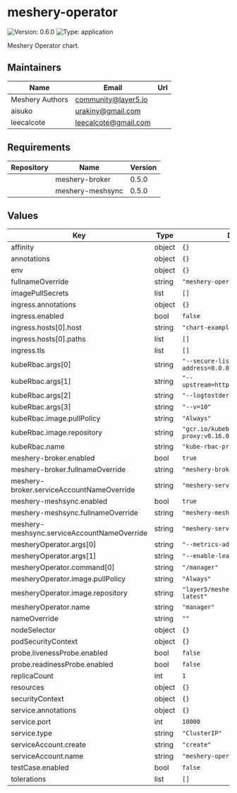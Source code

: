 # meshery-operator

![Version: 0.6.0](https://img.shields.io/badge/Version-0.6.0-informational?style=flat-square) ![Type: application](https://img.shields.io/badge/Type-application-informational?style=flat-square)

Meshery Operator chart.

## Maintainers

| Name | Email | Url |
| ---- | ------ | --- |
| Meshery Authors | <community@layer5.io> |  |
| aisuko | <urakiny@gmail.com> |  |
| leecalcote | <leecalcote@gmail.com> |  |

## Requirements

| Repository | Name | Version |
|------------|------|---------|
|  | meshery-broker | 0.5.0 |
|  | meshery-meshsync | 0.5.0 |

## Values

| Key | Type | Default | Description |
|-----|------|---------|-------------|
| affinity | object | `{}` |  |
| annotations | object | `{}` |  |
| env | object | `{}` |  |
| fullnameOverride | string | `"meshery-operator"` |  |
| imagePullSecrets | list | `[]` |  |
| ingress.annotations | object | `{}` |  |
| ingress.enabled | bool | `false` |  |
| ingress.hosts[0].host | string | `"chart-example.local"` |  |
| ingress.hosts[0].paths | list | `[]` |  |
| ingress.tls | list | `[]` |  |
| kubeRbac.args[0] | string | `"--secure-listen-address=0.0.0.0:8443"` |  |
| kubeRbac.args[1] | string | `"--upstream=http://127.0.0.1:8080/"` |  |
| kubeRbac.args[2] | string | `"--logtostderr=false"` |  |
| kubeRbac.args[3] | string | `"--v=10"` |  |
| kubeRbac.image.pullPolicy | string | `"Always"` |  |
| kubeRbac.image.repository | string | `"gcr.io/kubebuilder/kube-rbac-proxy:v0.16.0"` |  |
| kubeRbac.name | string | `"kube-rbac-proxy"` |  |
| meshery-broker.enabled | bool | `true` |  |
| meshery-broker.fullnameOverride | string | `"meshery-broker"` |  |
| meshery-broker.serviceAccountNameOverride | string | `"meshery-server"` |  |
| meshery-meshsync.enabled | bool | `true` |  |
| meshery-meshsync.fullnameOverride | string | `"meshery-meshsync"` |  |
| meshery-meshsync.serviceAccountNameOverride | string | `"meshery-server"` |  |
| mesheryOperator.args[0] | string | `"--metrics-addr=127.0.0.1:8080"` |  |
| mesheryOperator.args[1] | string | `"--enable-leader-election"` |  |
| mesheryOperator.command[0] | string | `"/manager"` |  |
| mesheryOperator.image.pullPolicy | string | `"Always"` |  |
| mesheryOperator.image.repository | string | `"layer5/meshery-operator:stable-latest"` |  |
| mesheryOperator.name | string | `"manager"` |  |
| nameOverride | string | `""` |  |
| nodeSelector | object | `{}` |  |
| podSecurityContext | object | `{}` |  |
| probe.livenessProbe.enabled | bool | `false` |  |
| probe.readinessProbe.enabled | bool | `false` |  |
| replicaCount | int | `1` |  |
| resources | object | `{}` |  |
| securityContext | object | `{}` |  |
| service.annotations | object | `{}` |  |
| service.port | int | `10000` |  |
| service.type | string | `"ClusterIP"` |  |
| serviceAccount.create | string | `"create"` |  |
| serviceAccount.name | string | `"meshery-operator"` |  |
| testCase.enabled | bool | `false` |  |
| tolerations | list | `[]` |  |


